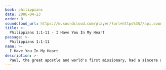 ```yaml
---
book: philippians
date: 2006-04-23
order: 0
soundcloud_url: https://w.soundcloud.com/player/?url=https%3A//api.soundcloud.com/tracks/
title: >-
  Philippians 1:1-11 - I Have You In My Heart
passage: >-
  Philippians 1:1-11
name: >-
  I Have You In My Heart
description: >-
  Paul, the great apostle and world's first missionary, had a sincere and heartfelt affection for the people of the church at Philippi. He loved them deeply and prayed for them always.
---
```


